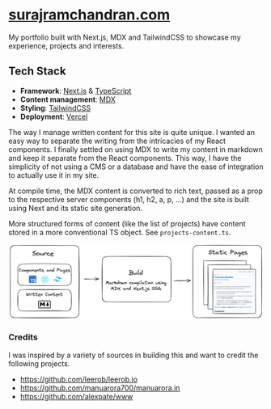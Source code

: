 # [surajramchandran.com](https://suraj-portfolio.vercel.app/)

My portfolio built with Next.js, MDX and TailwindCSS to showcase my experience, projects and interests.

## Tech Stack

- **Framework**: [Next.js](https://nextjs.org/) & [TypeScript](https://www.typescriptlang.org/)
- **Content management**: [MDX](https://mdxjs.com/)
- **Styling**: [TailwindCSS](https://tailwindcss.com/)
- **Deployment**: [Vercel](https://vercel.com/)


The way I manage written content for this site is quite unique. I wanted an easy way to separate the writing from the intricacies of my React components. I finally settled on using MDX to write my content in markdown and keep it separate from the React components. This way, I have the simplicity of not using a CMS or a database and have the ease of integration to actually use it in my site.

At compile time, the MDX content is converted to rich text, passed as a prop to the respective server components (h1, h2, a, p, ...) and the site is built using Next and its static site generation.

More structured forms of content (like the list of projects) have content stored in a more conventional TS object. See `projects-content.ts`.

![image](/diagram.png)

### Credits

I was inspired by a variety of sources in building this and want to credit the following projects.

- https://github.com/leerob/leerob.io
- https://github.com/manuarora700/manuarora.in
- https://github.com/alexpate/www

